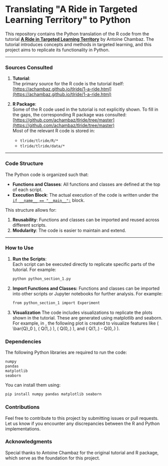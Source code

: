 # Translating "A Ride in Targeted Learning Territory" to Python

This repository contains the Python translation of the R code from the tutorial **[A Ride in Targeted Learning Territory](https://achambaz.github.io/tlride/1-a-ride.html)** by Antoine Chambaz. The tutorial introduces concepts and methods in targeted learning, and this project aims to replicate its functionality in Python.

---

### Sources Consulted

1. **Tutorial**:  
   The primary source for the R code is the tutorial itself:  
   [https://achambaz.github.io/tlride/1-a-ride.html](https://achambaz.github.io/tlride/1-a-ride.html)

2. **R Package**:  
   Some of the R code used in the tutorial is not explicitly shown. To fill in the gaps, the corresponding R package was consulted:  
   [https://github.com/achambaz/tlride/tree/master](https://github.com/achambaz/tlride/tree/master)  
   Most of the relevant R code is stored in:
   - `tlride/tlride/R/*`
   - `tlride/tlride/data/*`

---

### Code Structure

The Python code is organized such that:
- **Functions and Classes**: All functions and classes are defined at the top of each script.
- **Execution Block**: The actual execution of the code is written under the [`if __name__ == "__main__":`](command:_github.copilot.openSymbolFromReferences?%5B%22%22%2C%5B%7B%22uri%22%3A%7B%22scheme%22%3A%22file%22%2C%22authority%22%3A%22%22%2C%22path%22%3A%22%2FUsers%2Fsuhanguo%2FDocuments%2FNJU%2F2023_0%2FCasualDeepLearning%2FDLnetworkTMLE%2F%E8%B5%84%E6%96%99%2FRide%20in%20Targeted%20Learning%2Fpython_section_1.py%22%2C%22query%22%3A%22%22%2C%22fragment%22%3A%22%22%7D%2C%22pos%22%3A%7B%22line%22%3A155%2C%22character%22%3A3%7D%7D%5D%2C%22457e8314-a2f4-426a-90ea-918db2b41959%22%5D "Go to definition") block.

This structure allows for:
1. **Reusability**: Functions and classes can be imported and reused across different scripts.
2. **Modularity**: The code is easier to maintain and extend.

---

### How to Use

1. **Run the Scripts**:  
   Each script can be executed directly to replicate specific parts of the tutorial. For example:
   ```bash
   python python_section_1.py
   ```

2. **Import Functions and Classes:**
    Functions and classes can be imported into other scripts or Jupyter notebooks for further analysis. For example:
    ```bash
    from python_section_1 import Experiment
    ```

3. **Visualization**
    The code includes visualizations to replicate the plots shown in the tutorial. These are generated using matplotlib and seaborn. For example, in , the following plot is created to visualize features like ( \bar{Q}_0 ), ( Q(1,.) ), ( Q(0,.) ), and ( Q(1,.) - Q(0,.) ).

### Dependencies
The following Python libraries are required to run the code:
```bash
numpy
pandas
matplotlib
seaborn
```

You can install them using:
```bash
pip install numpy pandas matplotlib seaborn
```

### Contributions
Feel free to contribute to this project by submitting issues or pull requests. Let us know if you encounter any discrepancies between the R and Python implementations.

### Acknowledgments
Special thanks to Antoine Chambaz for the original tutorial and R package, which serve as the foundation for this project. 